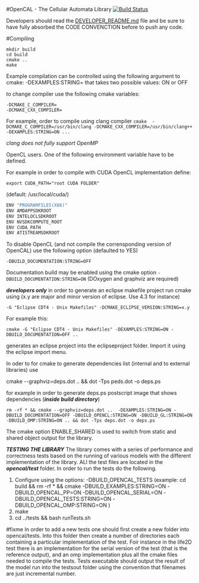 
#OpenCAL - The Cellular Automata Library    [![Build Status](https://travis-ci.org/OpenCALTeam/opencal.svg?branch=master)](https://travis-ci.org/OpenCALTeam/opencal)


Developers should read the [DEVELOPER_README.md](DEVELOPER_README.md) file and be sure to have fully absorbed the CODE CONVENCTION before to push any code.


#Compiling
```
mkdir build
cd build
cmake ..
make
```
Example compilation can be controlled using  the following argument to cmake:
-DEXAMPLES:STRING= that takes two possible values: ON or OFF

to change compiler use the following cmake variables: 
```
-DCMAKE_C_COMPILER=
-DCMAKE_CXX_COMPILER=
```
For example, order to compile using clang compiler 
```cmake  -DCMAKE_C_COMPILER=/usr/bin/clang -DCMAKE_CXX_COMPILER=/usr/bin/clang++ -DEXAMPLES:STRING=ON ... ```

*clang does not fully support OpenMP*


OpenCL users. One of the following environment variable have to be  defined.

For example in order to compile with CUDA OpenCL implementation define:

```
export CUDA_PATH="root CUDA FOLDER"
```
(default: /usr/local/cuda/) 
```bash
ENV "PROGRAMFILES(X86)"
ENV AMDAPPSDKROOT
ENV INTELOCLSDKROOT
ENV NVSDKCOMPUTE_ROOT
ENV CUDA_PATH
ENV ATISTREAMSDKROOT
```
To disable OpenCL (and not compile the corrensponding version of OpenCAL) use the following option (defaulted to YES)
```
-DBUILD_DOCUMENTATION:STRING=OFF 
```

Documentation build may be enabled using the cmake option ```-DBUILD_DOCUMENTATION:STRING=ON``` (DOxygen and graphviz are required)



***developers only***
in order to generate an eclipse makefile project run cmake using (x.y are major and minor version of eclipse. Use 4.3 for instance)
```
-G "Eclipse CDT4 - Unix Makefiles" -DCMAKE_ECLIPSE_VERSION:STRING=x.y
```
For example this:
```
cmake -G "Eclipse CDT4 - Unix Makefiles" -DEXAMPLES:STRING=ON -DBUILD_DOCUMENTATION=OFF ..
```
generates an eclipse project into the eclipseproject folder. Import it using the eclipse import menu.

In oder to for cmake to generate dependencies list (internal and to external libraries) use

cmake --graphviz=deps.dot .. && dot -Tps peds.dot -o deps.ps

for example in order to generate deps.ps postscript image that shows dependencies (***inside build directory***)

```
rm -rf * && cmake --graphviz=deps.dot ..  -DEXAMPLES:STRING=ON -DBUILD_DOCUMENTATION=OFF -DBUILD_OPENCL:STRING=ON -DBUILD_GL:STRING=ON -DBUILD_OMP:STRING=ON .. && dot -Tps deps.dot -o deps.ps
```

The cmake option ENABLE_SHARED is used to switch from static and shared object output for the library.



***TESTING THE LIBRARY***
The library comes with a series of performance and correctness tests based on the running of various models with the different implementation of the library. ALl the test files are located in the ***opencal/test*** folder. In order to run the tests do the following.

1. Configure using the options: -DBUILD_OPENCAL_TESTS (example: cd build && rm -rf * && cmake -DBUILD_EXAMPLES:STRING=ON -DBUILD_OPENCAL_PP=ON -DBUILD_OPENCAL_SERIAL=ON -DBUILD_OPENCAL_TESTS:STRING=ON -DBUILD_OPENCAL_OMP:STRING=ON )
2. make
3. cd ../tests && bash runTests.sh

#fixme
In order to add a new tests one should first create a new folder into  opencal/tests. Into this folder then create a number of directories each containing a particular implementation of the test. Foir instance in the life2D test there is an implementation for the serial version of the test (that is the reference output), and an omp implementation plus all the cmake files needed to compile the tests. Tests executable should output the result of the model run into the testsout folder using the convention that filenames are just incremental number. 
